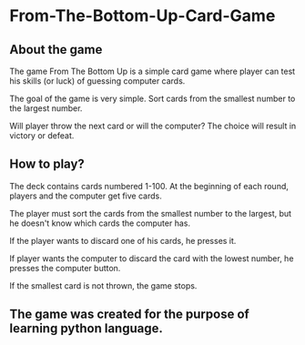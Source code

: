 # From-The-Bottom-Up-Card-Game

## About the game
The game From The Bottom Up is a simple card game where player can test his skills (or luck) of guessing computer cards. 
    
The goal of the game is very simple. Sort cards from the smallest number to the largest number. 
        
Will player throw the next card or will the computer? The choice will result in victory or defeat. 

## How to play?
The deck contains cards numbered 1-100. At the beginning of each round, players and the computer get five cards. 
    
The player must sort the cards from the smallest number to the largest, but he doesn't know which cards the computer has. 
    
If the player wants to discard one of his cards, he presses it. 
    
If player wants the computer to discard the card with the lowest number, he presses the computer button.
    
If the smallest card is not thrown, the game stops.

## The game was created for the purpose of learning python language.
